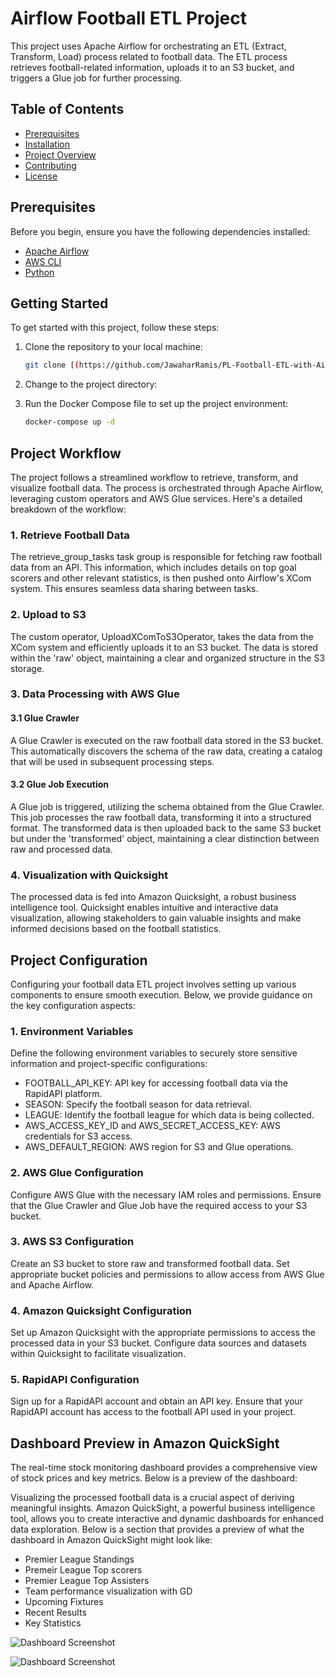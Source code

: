 # Airflow Football ETL Project

This project uses Apache Airflow for orchestrating an ETL (Extract, Transform, Load) process related to football data. The ETL process retrieves football-related information, uploads it to an S3 bucket, and triggers a Glue job for further processing.

## Table of Contents

- [Prerequisites](#prerequisites)
- [Installation](#installation)
- [Project Overview](#dag-overview)
- [Contributing](#contributing)
- [License](#license)

## Prerequisites

Before you begin, ensure you have the following dependencies installed:

- [Apache Airflow](https://airflow.apache.org/)
- [AWS CLI](https://aws.amazon.com/cli/)
- [Python](https://www.python.org/)

## Getting Started

To get started with this project, follow these steps:

1. Clone the repository to your local machine:

   ```bash
   git clone [(https://github.com/JawaharRamis/PL-Football-ETL-with-Airflow-AWS.git)]
   ```

2. Change to the project directory:

3. Run the Docker Compose file to set up the project environment:

   ```bash
   docker-compose up -d

## Project Workflow

The project follows a streamlined workflow to retrieve, transform, and visualize football data. The process is orchestrated through Apache Airflow, leveraging custom operators and AWS Glue services. Here's a detailed breakdown of the workflow:

### 1. Retrieve Football Data
The retrieve_group_tasks task group is responsible for fetching raw football data from an API. This information, which includes details on top goal scorers and other relevant statistics, is then pushed onto Airflow's XCom system. This ensures seamless data sharing between tasks.

### 2. Upload to S3
The custom operator, UploadXComToS3Operator, takes the data from the XCom system and efficiently uploads it to an S3 bucket. The data is stored within the 'raw' object, maintaining a clear and organized structure in the S3 storage.

### 3. Data Processing with AWS Glue
#### 3.1 Glue Crawler
A Glue Crawler is executed on the raw football data stored in the S3 bucket. This automatically discovers the schema of the raw data, creating a catalog that will be used in subsequent processing steps.

#### 3.2 Glue Job Execution
A Glue job is triggered, utilizing the schema obtained from the Glue Crawler. This job processes the raw football data, transforming it into a structured format. The transformed data is then uploaded back to the same S3 bucket but under the 'transformed' object, maintaining a clear distinction between raw and processed data.

### 4. Visualization with Quicksight
The processed data is fed into Amazon Quicksight, a robust business intelligence tool. Quicksight enables intuitive and interactive data visualization, allowing stakeholders to gain valuable insights and make informed decisions based on the football statistics.


## Project Configuration
Configuring your football data ETL project involves setting up various components to ensure smooth execution. Below, we provide guidance on the key configuration aspects:

###  1. Environment Variables
Define the following environment variables to securely store sensitive information and project-specific configurations:

- FOOTBALL_API_KEY: API key for accessing football data via the RapidAPI platform.
- SEASON: Specify the football season for data retrieval.
- LEAGUE: Identify the football league for which data is being collected.
- AWS_ACCESS_KEY_ID and AWS_SECRET_ACCESS_KEY: AWS credentials for S3 access.
- AWS_DEFAULT_REGION: AWS region for S3 and Glue operations.

### 2. AWS Glue Configuration
Configure AWS Glue with the necessary IAM roles and permissions. Ensure that the Glue Crawler and Glue Job have the required access to your S3 bucket.

### 3. AWS S3 Configuration
Create an S3 bucket to store raw and transformed football data. Set appropriate bucket policies and permissions to allow access from AWS Glue and Apache Airflow.

### 4. Amazon Quicksight Configuration
Set up Amazon Quicksight with the appropriate permissions to access the processed data in your S3 bucket. Configure data sources and datasets within Quicksight to facilitate visualization.

### 5. RapidAPI Configuration
Sign up for a RapidAPI account and obtain an API key. Ensure that your RapidAPI account has access to the football API used in your project.

## Dashboard Preview in Amazon QuickSight

The real-time stock monitoring dashboard provides a comprehensive view of stock prices and key metrics. Below is a preview of the dashboard:

Visualizing the processed football data is a crucial aspect of deriving meaningful insights. Amazon QuickSight, a powerful business intelligence tool, allows you to create interactive and dynamic dashboards for enhanced data exploration. Below is a section that provides a preview of what the dashboard in Amazon QuickSight might look like:

- Premier League Standings
- Premeir League Top scorers
- Premier League Top Assisters
- Team performance visualization with GD
- Upcoming Fixtures
- Recent Results
- Key Statistics

![Dashboard Screenshot](images/quicksight-1.png)

![Dashboard Screenshot](images/quicksight-1.png)


